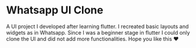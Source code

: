 # Whatsapp UI Clone

A UI project I developed after learning flutter.
I recreated basic layouts and widgets as in Whatsapp. Since I was a beginner stage in flutter I could only clone the UI and did not add more functionalities.
Hope you like this :heart:

